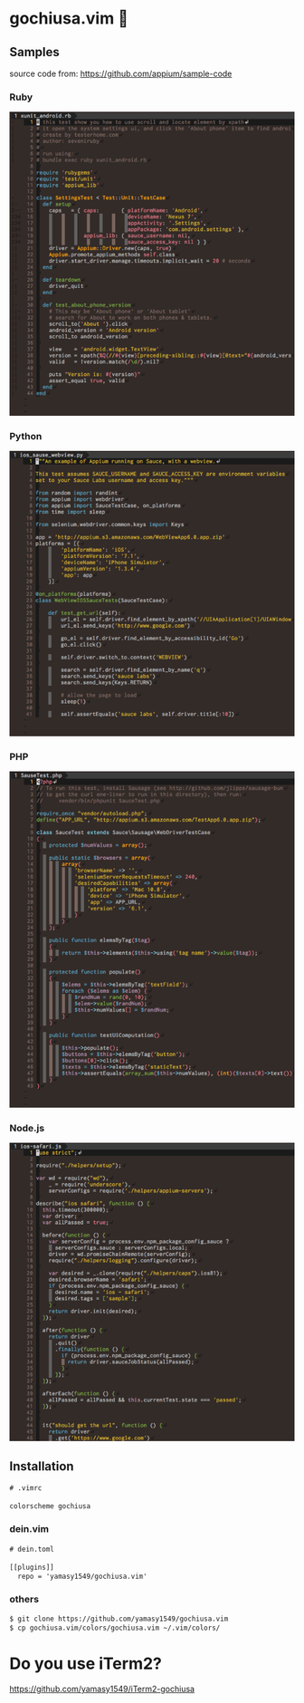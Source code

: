 # gochiusa.vim :rabbit:

## Samples

source code from: https://github.com/appium/sample-code

### Ruby

![Ruby](./images/ruby.png)

### Python

![Python](./images/python.png)

### PHP

![PHP](./images/php.png)

### Node.js

![Node.js](./images/nodejs.png)

## Installation

```
# .vimrc

colorscheme gochiusa
```

### dein.vim

```
# dein.toml

[[plugins]]
  repo = 'yamasy1549/gochiusa.vim'
```

### others

```
$ git clone https://github.com/yamasy1549/gochiusa.vim
$ cp gochiusa.vim/colors/gochiusa.vim ~/.vim/colors/
```

# Do you use iTerm2?

https://github.com/yamasy1549/iTerm2-gochiusa
